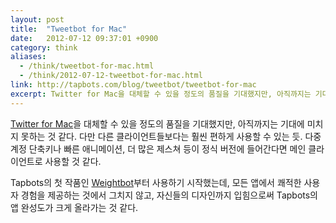```yaml
---
layout: post
title:  "Tweetbot for Mac"
date:   2012-07-12 09:37:01 +0900
category: think
aliases:
  - /think/tweetbot-for-mac.html
  - /think/2012-07-12-tweetbot-for-mac.html
link: http://tapbots.com/blog/tweetbot/tweetbot-for-mac
excerpt: Twitter for Mac을 대체할 수 있을 정도의 품질을 기대했지만, 아직까지는 기대에 미치지 못하는 것 같다.
---
```


[Twitter for Mac](http://itunes.apple.com/kr/app/twitter/id409789998?mt=12)을 대체할 수 있을 정도의 품질을 기대했지만, 아직까지는 기대에 미치지 못하는 것 같다. 다만 다른 클라이언트들보다는 훨씬 편하게 사용할 수 있는 듯. 다중 계정 단축키나 빠른 애니메이션, 더 많은 제스쳐 등이 정식 버전에 들어간다면 메인 클라이언트로 사용할 것 같다.

Tapbots의 첫 작품인 [Weightbot](http://tapbots.com/software/weightbot/)부터 사용하기 시작했는데, 모든 앱에서 쾌적한 사용자 경험을 제공하는 것에서 그치지 않고, 자신들의 디자인까지 입힘으로써 Tapbots의 앱 완성도가 크게 올라가는 것 같다.